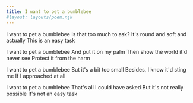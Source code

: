 ```yaml
---
title: I want to pet a bumblebee
#layout: layouts/poem.njk
---
```


I want to pet a bumblebee
Is that too much to ask?
It's round and soft and actually
This is an easy task

I want to pet a bumblebee
And put it on my palm
Then show the world it'd never see
Protect it from the harm

I want to pet a bumblebee
But it's a bit too small
Besides, I know it'd sting me
If I approached at all

I want to pet a bumblebee
That's all I could have asked
But it's not really possible
It's not an easy task
